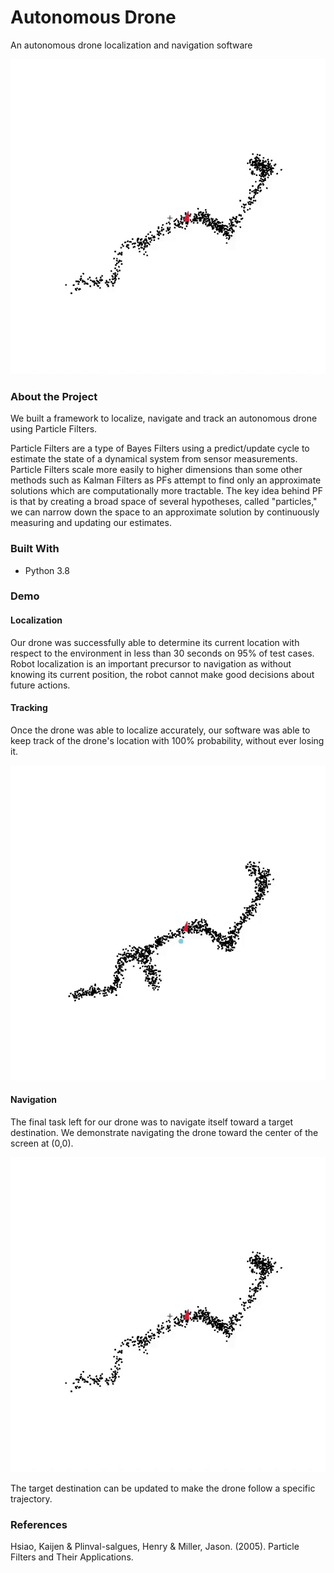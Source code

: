 # Autonomous Drone
An autonomous drone localization and navigation software

![](https://github.com/prtpydv/autonomous-drone/blob/main/gif/nav.gif)

### About the Project
We built a framework to localize, navigate and track an autonomous drone using Particle Filters.

Particle Filters are a type of Bayes Filters using a predict/update cycle to estimate the state 
of a dynamical system from sensor measurements. Particle Filters scale more easily to higher dimensions
than some other methods such as Kalman Filters as PFs attempt to find only an approximate solutions which
are computationally more tractable. The key idea behind PF is that by creating a broad
space of several hypotheses, called "particles," we can narrow down the space to an approximate solution by 
continuously measuring and updating our estimates.

### Built With
* Python 3.8

### Demo
#### Localization
Our drone was successfully able to determine its current location with respect to the environment 
in less than 30 seconds on 95% of test cases. 
Robot localization is an important precursor to navigation as without knowing its current position,
the robot cannot make good decisions about future actions.

#### Tracking

Once the drone was able to localize accurately, our software was able to keep track of the drone's location
with 100% probability, without ever losing it.

![](https://github.com/prtpydv/autonomous-drone/blob/main/gif/loc_trac.gif)


#### Navigation

The final task left for our drone was to navigate itself toward a target destination. We demonstrate
navigating the drone toward the center of the screen at (0,0). 

![](https://github.com/prtpydv/autonomous-drone/blob/main/gif/nav.gif)

The target destination can be updated to make the drone follow a specific trajectory.


### References
Hsiao, Kaijen & Plinval-salgues, Henry & Miller, Jason. (2005). Particle Filters and Their Applications. 
